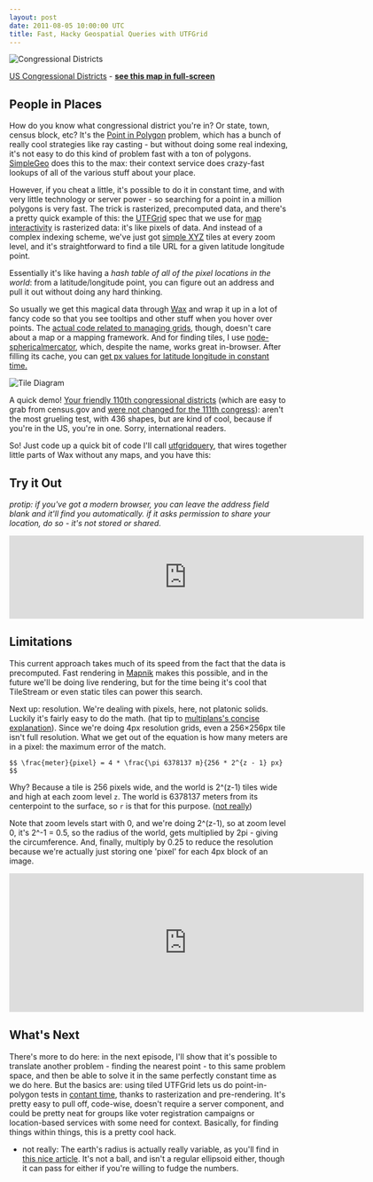 ```yaml
---
layout: post
date: 2011-08-05 10:00:00 UTC
title: Fast, Hacky Geospatial Queries with UTFGrid
---
```


![Congressional Districts](/graphics/congress.jpg)

<span class='image-credit'>
  <a href='http://en.wikipedia.org/wiki/List_of_United_States_congressional_districts'>US Congressional Districts</a>
  - <strong><a href='http://tiles.mapbox.com/tmcw#!/map/congressional_districts_adb7d8'>see this map in full-screen</a></strong>
</span>

## People in Places

How do you know what congressional district you're in? Or state, town,
census block, etc? It's the
[Point in Polygon](http://en.wikipedia.org/wiki/Point_in_polygon) problem, which
has a bunch of really cool strategies like ray casting - but without doing
some real indexing, it's not easy to do this kind of problem fast with a ton
of polygons. [SimpleGeo](https://simplegeo.com/) does this to the max: their
context service does crazy-fast lookups of all of the various stuff
about your place.

However, if you cheat a little, it's possible to do it in constant time,
and with very little technology or server power -
so searching for a point in a million polygons is very fast. The trick is
rasterized, precomputed data, and there's a pretty quick example of this:
the [UTFGrid](http://bit.ly/ijwZCE) spec that we use for
[map interactivity](http://developmentseed.org/blog/2011/apr/21/presenting-map-interactivity-without-flash-where-20)
is rasterized data: it's like pixels of data. And instead of a
complex indexing scheme, we've just got [simple XYZ](http://wiki.openstreetmap.org/wiki/Slippy_map_tilenames)
tiles at every zoom level, and it's straightforward to find a tile URL
for a given latitude longitude point.

Essentially it's like having a _hash table of all of the pixel locations in the
world_: from a latitude/longitude point, you can figure out an address and pull
it out without doing any hard thinking.

So usually we get this magical data through
[Wax](http://developmentseed.org/blog/2011/jun/10/wax-custom-advanced-ui-web-maps)
and wrap it up in a lot of fancy code so that you see tooltips and other stuff
when you hover over points. The [actual code related to managing grids](https://github.com/mapbox/wax/blob/master/control/lib/gridinstance.js),
though, doesn't care about a map or a mapping framework. And for finding tiles,
I use [node-sphericalmercator](https://github.com/mapbox/node-sphericalmercator), which,
despite the name, works great in-browser. After filling its cache, you can [get px
values for latitude longitude in constant time.](https://github.com/mapbox/node-sphericalmercator/blob/master/sphericalmercator.js#L39)

![Tile Diagram](http://farm7.static.flickr.com/6069/6030567941_3c67bfb2e1_o.jpg)

A quick demo! [Your friendly 110th congressional districts](http://1.usa.gov/qShXT3)
(which are easy to grab from census.gov and [were not changed for the 111th congress](http://www.census.gov/geo/www/cob/cd111.html)):
aren't the most grueling test, with 436 shapes, but are kind of cool, because
if you're in the US, you're in one. Sorry, international readers.

So! Just code up a quick bit of code I'll call [utfgridquery](https://github.com/tmcw/demo/tree/master/utfgridquery),
that wires together little parts of Wax without any maps, and you have this:

## Try it Out

_protip: if you've got a modern browser, you can leave the address field blank and it'll find you automatically. if it asks permission to share your location, do so - it's not stored or shared._

<iframe src='http://macwright.org/demo/utfgridquery/' width='640' height='150' frameborder='0'>
</iframe>

## Limitations

This current approach takes much of its speed from the fact that the data is
precomputed. Fast rendering in [Mapnik](http://mapnik.org/) makes this possible,
and in the future we'll be doing live rendering, but for the time being it's cool that
TileStream or even static tiles can power this search.

Next up: resolution. We're dealing with pixels, here, not platonic solids. Luckily
it's fairly easy to do the math. (hat tip to [multiplans's concise explanation](http://multiplans.net/en_Importation_SphericalMercator.htm)). Since we're doing 4px resolution grids,
even a 256×256px tile isn't full resolution. What we get out of the equation
is how many meters are in a pixel: the maximum error of the match.

`$$ \frac{meter}{pixel} = 4 * \frac{\pi 6378137 m}{256 * 2^{z - 1} px} $$`

Why? Because a tile is 256 pixels wide, and the world is 2^(z-1)
tiles wide and high at each zoom level `z`. The world is 6378137 meters
from its centerpoint to the surface, so `r` is that for this purpose. ([not really](#fast1))

Note that zoom levels start with 0, and we're doing 2^(z-1), so at zoom level 0,
it's 2^-1 = 0.5, so the radius of the world, gets multiplied by 2pi - giving
the circumference. And, finally, multiply
by 0.25 to reduce the resolution because we're actually just storing
one 'pixel' for each 4px block of an image.

<iframe src='http://macwright.org/demo/utfgridquery/plot.html' width='640' height='250' frameborder='0'>
</iframe>

## What's Next

There's more to do here: in the next episode, I'll show that it's possible to
translate another problem - finding the nearest point - to this same problem space,
and then be able to solve it in the same perfectly constant time as we do here.
But the basics are: using tiled UTFGrid lets us do point-in-polygon tests in
[contant time](http://bit.ly/ohXrNm), thanks to rasterization and pre-rendering.
It's pretty easy to pull off, code-wise, doesn't require a server component,
and could be pretty neat for groups like voter registration campaigns or location-based
services with some need for context. Basically, for finding things within things,
this is a pretty cool hack.

* <a name='fast1'>not really:</a> The earth's radius is actually really variable,
as you'll find in [this nice article](http://en.wikipedia.org/wiki/Earth_radius).
It's not a ball, and isn't a regular ellipsoid either, though it can pass for either
if you're willing to fudge the numbers.
